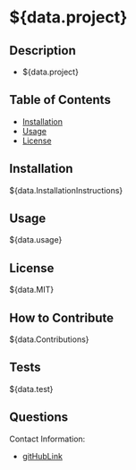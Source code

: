 # ${data.project}
## Description
- ${data.project}
## Table of Contents
- [Installation](#installation)
- [Usage](#usage)
- [License](#license)
## Installation
${data.InstallationInstructions}
## Usage
${data.usage}
## License
${data.MIT}
## How to Contribute
${data.Contributions}
## Tests
${data.test}
## Questions
Contact Information:
* [gitHubLink](https://github.com/${data.GithubUsername})













